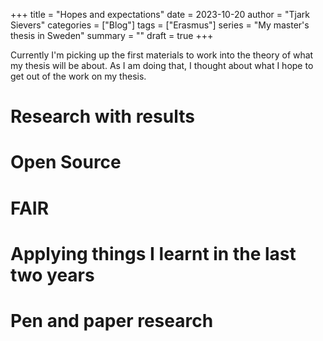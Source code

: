 +++
title = "Hopes and expectations"
date = 2023-10-20
author = "Tjark Sievers"
categories = ["Blog"]
tags = ["Erasmus"]
series = "My master's thesis in Sweden"
summary = ""
draft = true
+++

Currently I'm picking up the first materials to work into the theory of what my thesis will be about.
As I am doing that, I thought about what I hope to get out of the work on my thesis.

# Research with results

# Open Source

# FAIR

# Applying things I learnt in the last two years

# Pen and paper research

